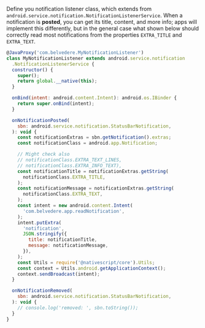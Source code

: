 Define you notification listener class, which extends from `android.service.notification.NotificationListenerService`. When a notification is **posted**, you can get its title, content, and more info; apps will implement this differently, but in the general case what shown below should correctly read most notifications from the properties `EXTRA_TITLE` and `EXTRA_TEXT`.



```javascript
@JavaProxy('com.belvedere.MyNotificationListener')
class MyNotificationListener extends android.service.notification
  .NotificationListenerService {
  constructor() {
    super();
    return global.__native(this);
  }

  onBind(intent: android.content.Intent): android.os.IBinder {
    return super.onBind(intent);
  }

  onNotificationPosted(
    sbn: android.service.notification.StatusBarNotification,
  ): void {
    const notificationExtras = sbn.getNotification().extras;
    const notificationClass = android.app.Notification;

    // Might check also
    // notificationClass.EXTRA_TEXT_LINES,
    // notificationClass.EXTRA_INFO_TEXT),
    const notificationTitle = notificationExtras.getString(
      notificationClass.EXTRA_TITLE,
    );
    const notificationMessage = notificationExtras.getString(
      notificationClass.EXTRA_TEXT,
    );
    const intent = new android.content.Intent(
      'com.belvedere.app.readNotification',
    );
    intent.putExtra(
      'notification',
      JSON.stringify({
        title: notificationTitle,
        message: notificationMessage,
      }),
    );
    const Utils = require('@nativescript/core').Utils;
    const context = Utils.android.getApplicationContext();
    context.sendBroadcast(intent);
  }

  onNotificationRemoved(
    sbn: android.service.notification.StatusBarNotification,
  ): void {
    // console.log('removed: ', sbn.toString());
  }
}
```
